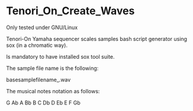 # Tenori_On_Create_Waves

Only tested under GNU/Linux

Tenori-On Yamaha sequencer scales samples bash script generator using sox (in a chromatic way).

Is mandatory to have installed sox tool suite.

The sample file name is the following:

basesamplefilename_<note>.wav

The musical notes notation as follows:

G Ab A Bb B C Db D Eb E F Gb
	



 
